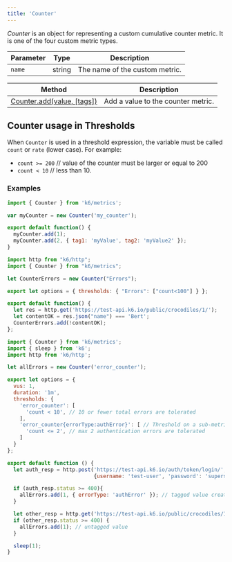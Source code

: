 ```yaml
---
title: 'Counter'
---
```


_Counter_ is an object for representing a custom cumulative counter metric. It is one of the four custom metric types.

| Parameter | Type   | Description                    |
| --------- | ------ | ------------------------------ |
| `name`    | string | The name of the custom metric. |

| Method                                                                                             | Description                        |
| -------------------------------------------------------------------------------------------------- | ---------------------------------- |
| [Counter.add(value, [tags])](/javascript-api/k6-metrics/counter/counter-add-value-tags) | Add a value to the counter metric. |

## Counter usage in Thresholds

When `Counter` is used in a threshold expression, the variable must be called `count` or `rate` (lower case).
For example:

- `count >= 200` // value of the counter must be larger or equal to 200
- `count < 10` // less than 10.

### Examples

<div class="code-group" data-props='{"labels": ["Simple example"], "lineNumbers": [true]}'>

```javaScript
import { Counter } from 'k6/metrics';

var myCounter = new Counter('my_counter');

export default function() {
  myCounter.add(1);
  myCounter.add(2, { tag1: 'myValue', tag2: 'myValue2' });
}
```

</div>

<div class="code-group" data-props='{"labels": ["Simple Threshold usage"], "lineNumbers": [true]}'>

```javaScript
import http from "k6/http";
import { Counter } from "k6/metrics";

let CounterErrors = new Counter("Errors");

export let options = { thresholds: { "Errors": ["count<100"] } };

export default function() {
  let res = http.get('https://test-api.k6.io/public/crocodiles/1/');
  let contentOK = res.json("name") === 'Bert';
  CounterErrors.add(!contentOK);
};
```

</div>

<div class="code-group" data-props='{"labels": ["Advanced Thresholds"], "lineNumbers": [true]}'>

```javaScript
import { Counter } from 'k6/metrics';
import { sleep } from 'k6';
import http from 'k6/http';

let allErrors = new Counter('error_counter');

export let options = {
  vus: 1,
  duration: '1m',
  thresholds: {
    'error_counter': [
      'count < 10', // 10 or fewer total errors are tolerated
    ],
    'error_counter{errorType:authError}': [ // Threshold on a sub-metric (tagged values)
      'count <= 2', // max 2 authentication errors are tolerated
    ]
  }
};

export default function () {
  let auth_resp = http.post('https://test-api.k6.io/auth/token/login/',
                            {username: 'test-user', 'password': 'supersecure'});

  if (auth_resp.status >= 400){
    allErrors.add(1, { errorType: 'authError' }); // tagged value creates submetric (useful for making thresholds specific)
  }

  let other_resp = http.get('https://test-api.k6.io/public/crocodiles/1/');
  if (other_resp.status >= 400) {
    allErrors.add(1); // untagged value
  }

  sleep(1);
}
```

</div>
